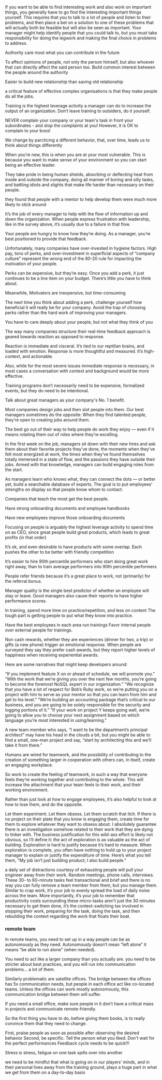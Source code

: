  If you want to be able to find interesting work and also work on important things, you generally have to go find the interesting important things yourself. This requires that you to talk to a lot of people and listen to their problems, and then place a bet on a solution to one of these problems that will actually both be feasible but will also be seen as important. Your manager might help identify people that you could talk to, but you must take responsibility for doing the legwork and making the final choice in problems to address.

Authority care most what you can contribute in the future

To affect opinions of people, not only the person himself, but also whoever that can directly affect the said person too. Build common interest between the people around the authority

Easier to build new relationship than saving old relationship

a critical feature of effective complex organisations is that they make people do all the jobs.

Training is the highest leverage activity a manager can do to increase the output of an organization.  Don’t leave training to outsiders, do it yourself.

NEVER complain your company or your team's task in front your subordinates - and stop the complaints at you! However, it is OK to complain to your boss! 

We change by parcticing a different behavior, that, over time, leads us to think about things differently

When you’re new, this is when you are at your most vulnerable. This is because you want to make sense of your environment so you can start being an effective leader.

They take pride in being human shields, absorbing or deflecting heat from inside and outside the company, doing all manner of boring and silly tasks, and battling idiots and slights that make life harder than necessary on their people.

they found that people with a mentor to help develop them were much more likely to stick around

It’s the job of every manager to help with the flow of information up and down the organization. When people express frustration with leadership, like in the survey above, it’s usually due to a failure in that flow.

Your people are hungry to know how they’re doing. As a manager, you’re best positioned to provide that feedback.

Unfortunately, many companies have over-invested in hygiene factors. High pay, tons of perks, and over-investment in superficial aspects of “company culture” represent the wrong end of the 80-20 rule for impacting the motivation of your people.

Perks can be expensive, but they’re easy. Once you add a perk, it just continues to be a line item on your budget. There’s little you have to think about.

Meanwhile, Motivators are inexpensive, but time-consuming

The next time you think about adding a perk, challenge yourself how beneficial it will really be for your company. Avoid the trap of choosing perks rather than the hard work of improving your managers.

You have to care deeply about your people, but not what they think of you

The way many companies structure their real-time feedback approach is geared towards reaction as opposed to response.

Reaction is immediate and visceral. It’s tied to our reptilian brains, and loaded with emotion. Response is more thoughtful and measured. It’s high-context, and actionable.

Also, while for the most severe issues immediate response is necessary, in most cases a conversation with context and background would be more effective.

Training programs don’t necessarily need to be expensive, formalized events, but they do need to be intentional.

Talk about great managers as your company's No. 1 benefit.

Most companies design jobs and then slot people into them. Our best managers sometimes do the opposite: When they find talented people, they’re open to creating jobs around them.

The best go out of their way to help people do work they enjoy — even if it means rotating them out of roles where they’re excelling.

 In the first week on the job, managers sit down with their new hires and ask them about their favorite projects they’ve done, the moments when they’ve felt most energized at work, the times when they’ve found themselves totally immersed in a state of flow, and the passions they have outside their jobs. Armed with that knowledge, managers can build engaging roles from the start.

As managers learn who knows what, they can connect the dots — or better yet, build a searchable database of experts. The goal is to put employees’ strengths on display so that people know whom to contact.

Companies that teach the most get the best people.

Have strong onboarding documents and employee handbooks

Have new employees improve those onboarding documents

Focusing on people is arguably the highest leverage activity to spend time on as CEO, since great people build great products, which leads to great profits (in that order)

It’s ok, and even desirable to have products with some overlap. Each pushes the other to be better with friendly competition

It’s easier to hire 90th percentile performers who start doing great work right away, than to train average performers into 90th percentile performers

People refer friends because it’s a great place to work, not (primarily) for the referral bonus.

Manager quality is the single best predictor of whether an employee will stay or leave. Good managers also cause their reports to have higher performance scores.

In training, spend more time on practice/repetition, and less on content
The tough part is getting people to put what they know into practice.

Have the best employees in each area run trainings
Favor internal people over external people for trainings.

Non cash rewards, whether they are experiences (dinner for two, a trip) or gifts (a new phone) trigger an emotional response. When people are surveyed they say they prefer cash awards, but they report higher levels of happiness when receiving experiential awards.

Here are some narratives that might keep developers around:

“If you implement feature X on or ahead of schedule, we will promote you.”
“With the work that we’re giving you over the next few months, you’re going to become the foremost NoSQL expert in our organization.”
“We recognize that you have a lot of respect for Bob’s Ruby work, so we’re putting you on a project with him to serve as your mentor so that you can learn from him and get to his level.”
“We’re building an accounting package that’s critical to our business, and you are going to be solely responsible for the security and logging portions of it.”
“If your work on project Y keeps going well, we’re going to allow you to choose your next assignment based on which language you’re most interested in using/learning.”

A new team member who says, “I want to be the department’s principal architect” may have his head in the clouds a bit, but you might be able to find a small, one-man project and say, “start by architecting this and we’ll take it from there.”

Humans are wired for teamwork, and the possibility of contributing to the creation of something larger in cooperation with others can, in itself, create an engaging workplace.

So work to create the feeling of teamwork, in such a way that everyone feels they’re working together and contributing to the whole. This will increase the attachment that your team feels to their work, and their working environment.

Rather than just look at how to engage employees, it’s also helpful to look at how to lose them, and do the opposite.

Let them experiment. Let them obsess. Let them scratch that itch. If there is no project on their plate that you know is engaging them, create time for them to explore whatever they want to obsess about. I absolutely guarantee there is an investigation somehow related to their work that they are dying to tinker with. The business justification for this wild-ass effort is likely not obvious, so I’ll define it: the act of exploration is as valuable as the act of building.
Exploration is hard to justify because it’s hard to measure. When exploration is complete, you often have nothing to hold up to your project manager to explain or justify the expenditure of time. Here’s what you tell them, “My job isn’t just building product; I also build people.”

a daily set of distractions courtesy of exhausting people will pull your engineer away from their work. Random meetings, phone calls, interviews. These 30- to 60-minute tasks feel transactional and brief and there is no way you can fully remove a team member from them, but you manage them. Similar to crap work, it’s your job to evenly spread the load of daily noise across the team. More importantly, it’s your job to remember that productivity costs surrounding these micro-tasks aren’t just the 30 minutes necessary to get them done, it’s the context-switching tax involved in stopping their work, preparing for the task, doing the task, and then rebuilding the context regarding the work that floats their boat.

### remote team

In remote teams, you need to set up in a way people can be as autonomously as they need. Autonomously doesn’t mean “left alone” it means “be able to run alone” (when needed).

You need to act like a larger company than you actually are. you need to be stricter about best practices, and you will run into communication problems… a lot of them.

Similarly problematic are satellite offices. The bridge between the offices has 5x communication needs, but people in each office act like co-located teams. Unless the offices can work mostly autonomously, this communication bridge between them will suffer.

If you need a small office, make sure people in it don’t have a critical mass in projects and communicate remote-friendly.

So the first thing you have to do, before giving them books, is to really convince them that they need to change.

First, praise people as soon as possible after observing the desired behavior
Second, be specific. Tell the person what you liked. Don't wait for the perfect performances
Feedback cycle needs to be quick!!!

Stress is stress, fatigue on one task spills over into another

we need to be mindful that what is going on in our players’ minds, and in their personal lives away from the training ground, plays a huge part in what we get from them on a day-to-day basis

